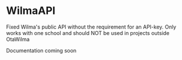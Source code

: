 # WilmaAPI
Fixed Wilma's public API without the requirement for an API-key. Only works with one school and should NOT be used in projects outside OtaWilma

Documentation coming soon
